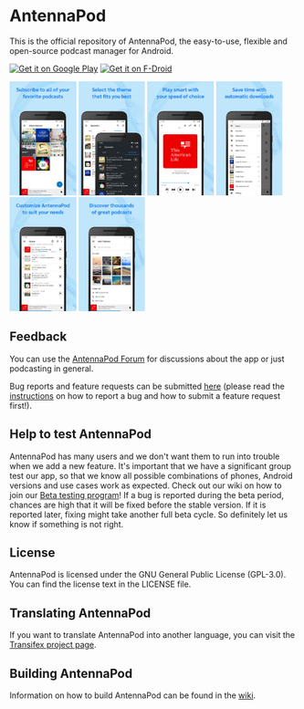 # AntennaPod 

This is the official repository of AntennaPod, the easy-to-use, flexible and open-source podcast manager for Android.

[<img src="https://play.google.com/intl/en_us/badges/images/generic/en_badge_web_generic.png"
      alt="Get it on Google Play"
      height="70">](https://play.google.com/store/apps/details?id=de.danoeh.antennapod)
[<img src="https://fdroid.gitlab.io/artwork/badge/get-it-on.png"
      alt="Get it on F-Droid"
      height="70">](https://f-droid.org/app/de.danoeh.antennapod)
      
<img src="https://raw.githubusercontent.com/AntennaPod/AntennaPod/develop/app/src/main/play/listings/en-US/graphics/phone-screenshots/00.png" alt="Screenshot 0" height="200"> <img src="https://raw.githubusercontent.com/AntennaPod/AntennaPod/develop/app/src/main/play/listings/en-US/graphics/phone-screenshots/01.png" alt="Screenshot 1" height="200"> <img src="https://raw.githubusercontent.com/AntennaPod/AntennaPod/develop/app/src/main/play/listings/en-US/graphics/phone-screenshots/02.png" alt="Screenshot 2" height="200"> <img src="https://raw.githubusercontent.com/AntennaPod/AntennaPod/develop/app/src/main/play/listings/en-US/graphics/phone-screenshots/03.png" alt="Screenshot 3" height="200"> <img src="https://raw.githubusercontent.com/AntennaPod/AntennaPod/develop/app/src/main/play/listings/en-US/graphics/phone-screenshots/04.png" alt="Screenshot 4" height="200"> <img src="https://raw.githubusercontent.com/AntennaPod/AntennaPod/develop/app/src/main/play/listings/en-US/graphics/phone-screenshots/05.png" alt="Screenshot 5" height="200">


## Feedback
You can use the [AntennaPod Forum](https://forum.antennapod.org/) for discussions about the app or just podcasting in general.

Bug reports and feature requests can be submitted [here](https://github.com/AntennaPod/AntennaPod/issues) (please read the [instructions](https://github.com/AntennaPod/AntennaPod/blob/master/CONTRIBUTING.md) on how to report a bug and how to submit a feature request first!).

## Help to test AntennaPod
AntennaPod has many users and we don't want them to run into trouble when we add a new feature. It's important that we have a significant group test our app, so that we know all possible combinations of phones, Android versions and use cases work as expected. Check out our wiki on how to join our [Beta testing program](https://antennapod.org/documentation/general/beta)! If a bug is reported during the beta period, chances are high that it will be fixed before the stable version. If it is reported later, fixing might take another full beta cycle. So definitely let us know if something is not right.

## License

AntennaPod is licensed under the GNU General Public License (GPL-3.0). You can find the license text in the LICENSE file.

## Translating AntennaPod
If you want to translate AntennaPod into another language, you can visit the [Transifex project page](https://www.transifex.com/antennapod/antennapod/).


## Building AntennaPod

Information on how to build AntennaPod can be found in the [wiki](https://github.com/AntennaPod/AntennaPod/wiki/Building-AntennaPod).

